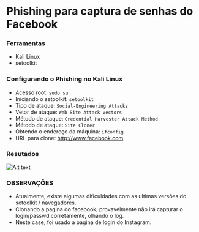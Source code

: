 # Phishing para captura de senhas do Facebook

### Ferramentas

- Kali Linux
- setoolkit

### Configurando o Phishing no Kali Linux

- Acesso root: ``` sudo su ```
- Iniciando o setoolkit: ``` setoolkit ```
- Tipo de ataque: ``` Social-Engineering Attacks ```
- Vetor de ataque: ``` Web Site Attack Vectors ```
- Método de ataque: ```Credential Harvester Attack Method ```
- Método de ataque: ``` Site Cloner ```
- Obtendo o endereço da máquina: ``` ifconfig ```
- URL para clone: http://www.facebook.com

### Resutados

![Alt text](./passwd.png "Optional title")

### OBSERVAÇÕES
- Atualmente, existe algumas dificuldades com as ultimas versões do setoolkit / navegadores.
- Clonando a pagina do facebook, provavelmente não irá capturar o login/passwd corretamente, olhando o log.
- Neste case, foi usado a pagina de login do Instagram.
